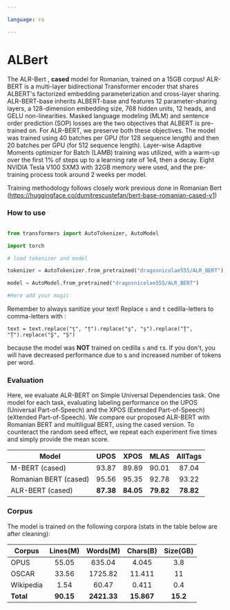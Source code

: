 ```yaml
---

language: ro

---
```


# ALBert 

The ALR-Bert , **cased** model for Romanian, trained on a 15GB corpus!
ALR-BERT is a multi-layer bidirectional Transformer encoder that shares ALBERT's factorized embedding parameterization and cross-layer sharing. ALR-BERT-base inherits ALBERT-base and features 12 parameter-sharing layers, a 128-dimension embedding size, 768 hidden units, 12 heads, and GELU non-linearities. Masked language modeling (MLM) and sentence order prediction (SOP) losses are the two objectives that ALBERT is pre-trained on. For ALR-BERT, we preserve both these objectives. 
The model was trained using 40 batches per GPU (for 128 sequence length) and then 20 batches per GPU (for 512 sequence length). Layer-wise Adaptive Moments optimizer for Batch (LAMB) training was utilized, with a warm-up over the first 1\% of steps up to a learning rate of 1e4, then a decay. Eight NVIDIA Tesla V100 SXM3 with 32GB memory were used, and the pre-training process took around 2 weeks per model.


Training methodology follows closely work previous done in Romanian Bert (https://huggingface.co/dumitrescustefan/bert-base-romanian-cased-v1)



### How to use

```python

from transformers import AutoTokenizer, AutoModel

import torch

# load tokenizer and model

tokenizer = AutoTokenizer.from_pretrained("dragosnicolae555/ALR_BERT")

model = AutoModel.from_pretrained("dragosnicolae555/ALR_BERT")

#Here add your magic

```

Remember to always sanitize your text! Replace ``s`` and ``t`` cedilla-letters to comma-letters with :
```
text = text.replace("ţ", "ț").replace("ş", "ș").replace("Ţ", "Ț").replace("Ş", "Ș")
```
because the model was **NOT** trained on cedilla ``s`` and ``t``s. If you don't, you will have decreased performance due to <UNK>s and increased number of tokens per word. 


### Evaluation

Here, we evaluate ALR-BERT on Simple Universal Dependencies task. One model for each task, evaluating labeling performance on the UPOS (Universal Part-of-Speech) and the XPOS (Extended Part-of-Speech) (eXtended Part-of-Speech). We compare our proposed ALR-BERT with Romanian BERT and multiligual BERT, using the cased version. To counteract the random seed effect, we repeat each experiment five times and simply provide the mean score. 




| Model                          |  UPOS |  XPOS  |  MLAS  |  AllTags  |
|--------------------------------|:-----:|:------:|:-----:|:-----:|
| M-BERT (cased)  | 93.87 | 89.89 | 90.01  | 87.04|
| Romanian BERT (cased)    |  95.56 |  95.35 |  92.78 |  93.22 | 
| ALR-BERT (cased)   |  **87.38** |  **84.05** |  **79.82** |  **78.82**| 

### Corpus 

The model is trained on the following corpora (stats in the table below are after cleaning):

| Corpus    	| Lines(M) 	| Words(M) 	| Chars(B) 	| Size(GB) 	|
|-----------	|:--------:	|:--------:	|:--------:	|:--------:	|
| OPUS      	|   55.05  	|  635.04  	|   4.045  	|    3.8   	|
| OSCAR     	|   33.56  	|  1725.82 	|  11.411  	|    11    	|
| Wikipedia 	|   1.54   	|   60.47  	|   0.411  	|    0.4   	|
| **Total**     	|   **90.15**  	|  **2421.33** 	|  **15.867**  	|   **15.2**   	|



